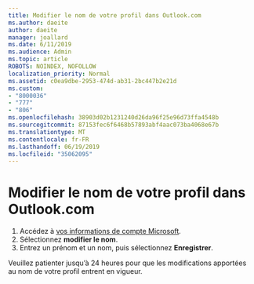 ```yaml
---
title: Modifier le nom de votre profil dans Outlook.com
ms.author: daeite
author: daeite
manager: joallard
ms.date: 6/11/2019
ms.audience: Admin
ms.topic: article
ROBOTS: NOINDEX, NOFOLLOW
localization_priority: Normal
ms.assetid: c0ea9dbe-2953-474d-ab31-2bc447b2e21d
ms.custom:
- "8000036"
- "777"
- "806"
ms.openlocfilehash: 38903d02b1231240d26da96f25e96d73ffa4548b
ms.sourcegitcommit: 87153fec6f6468b57893abf4aac073ba4068e67b
ms.translationtype: MT
ms.contentlocale: fr-FR
ms.lasthandoff: 06/19/2019
ms.locfileid: "35062095"
---
```

# <a name="change-your-profile-name-in-outlookcom"></a>Modifier le nom de votre profil dans Outlook.com

1. Accédez à [vos informations de compte Microsoft](https://go.microsoft.com/fwlink/p/?linkid=860841).
2. Sélectionnez **modifier le nom**.
3. Entrez un prénom et un nom, puis sélectionnez **Enregistrer**.

Veuillez patienter jusqu’à 24 heures pour que les modifications apportées au nom de votre profil entrent en vigueur.